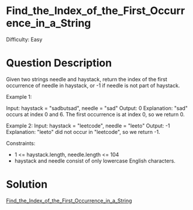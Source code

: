 
# Find_the_Index_of_the_First_Occurrence_in_a_String

Difficulty: Easy

# Question Description

Given two strings needle and haystack, return the index of the first occurrence of needle in haystack, or -1 if needle is not part of haystack.

Example 1:

Input: haystack = "sadbutsad", needle = "sad"
Output: 0
Explanation: "sad" occurs at index 0 and 6.
The first occurrence is at index 0, so we return 0.

Example 2:
Input: haystack = "leetcode", needle = "leeto"
Output: -1
Explanation: "leeto" did not occur in "leetcode", so we return -1.
 
Constraints:

- 1 <= haystack.length, needle.length <= 104
- haystack and needle consist of only lowercase English characters.

# Solution

[Find_the_Index_of_the_First_Occurrence_in_a_String]([28]Find_the_Index_of_the_First_Occurrence_in_a_String.py)
    
    